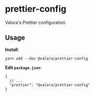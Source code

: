 # prettier-config

Valora's Prettier configuration.

## Usage

**Install**:

```
yarn add --dev @valora/prettier-config
```

**Edit `package.json`**:

```jsonc
{
  // ...
  "prettier": "@valora/prettier-config"
}
```
